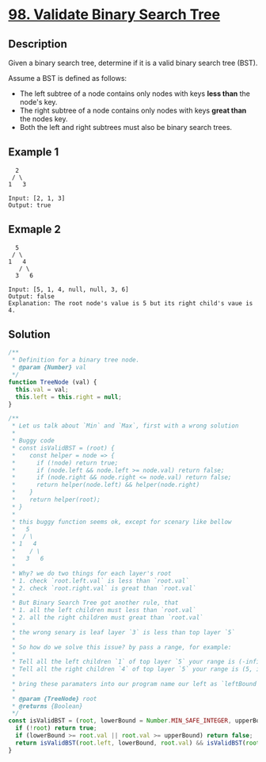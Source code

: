 # [98. Validate Binary Search Tree](https://leetcode.com/problems/validate-binary-search-tree/)

## Description

Given a binary search tree, determine if it is a valid binary search tree (BST).

Assume a BST is defined as follows:

- The left subtree of a node contains only nodes with keys **less than** the node's key.
- The right subtree of a node contains only nodes with keys **great than** the nodes key.
- Both the left and right subtrees must also be binary search trees.

## Example 1

```example
  2
 / \
1   3

Input: [2, 1, 3]
Output: true
```

## Exmaple 2

```example
  5
 / \
1   4
   / \
  3   6

Input: [5, 1, 4, null, null, 3, 6]
Output: false
Explanation: The root node's value is 5 but its right child's vaue is 4.
```

## Solution

```javascript
/**
 * Definition for a binary tree node.
 * @param {Number} val
 */
function TreeNode (val) {
  this.val = val;
  this.left = this.right = null;
}

/**
 * Let us talk about `Min` and `Max`, first with a wrong solution
 *
 * Buggy code
 * const isValidBST = (root) {
 *    const helper = node => {
 *      if (!node) return true;
 *      if (node.left && node.left >= node.val) return false;
 *      if (node.right && node.right <= node.val) return false;
 *      return helper(node.left) && helper(node.right)
 *    }
 *    return helper(root);
 * }
 *
 * this buggy function seems ok, except for scenary like bellow
 *   5
 *  / \
 * 1   4
 *    / \
 *   3   6
 *
 * Why? we do two things for each layer's root
 * 1. check `root.left.val` is less than `root.val`
 * 2. check `root.right.val` is great than `root.val`
 *
 * But Binary Search Tree got another rule, that
 * 1. all the left children must less than `root.val`
 * 2. all the right children must great than `root.val`
 *
 * the wrong senary is leaf layer `3` is less than top layer `5`
 *
 * So how do we solve this issue? by pass a range, for example:
 *
 * Tell all the left children `1` of top layer `5` your range is (-infinite, 5)
 * Tell all the right children `4` of top layer `5` your range is (5, infinite)
 *
 * bring these paramaters into our program name our left as `leftBound`, and our right as `rightBound`.
 *
 * @param {TreeNode} root
 * @returns {Boolean}
 */
const isValidBST = (root, lowerBound = Number.MIN_SAFE_INTEGER, upperBound = Number.MAX_SAFE_INTEGER) => {
  if (!root) return true;
  if (lowerBound >= root.val || root.val >= upperBound) return false;
  return isValidBST(root.left, lowerBound, root.val) && isValidBST(root.right, root.val, upperBound);
}
```
